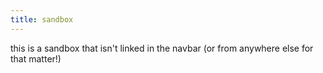 ```yaml
---
title: sandbox
---
```

this is a sandbox that isn't linked in the navbar (or from anywhere else for that matter!)
